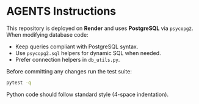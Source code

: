 # AGENTS Instructions

This repository is deployed on **Render** and uses **PostgreSQL** via `psycopg2`.
When modifying database code:
- Keep queries compliant with PostgreSQL syntax.
- Use `psycopg2.sql` helpers for dynamic SQL when needed.
- Prefer connection helpers in `db_utils.py`.

Before committing any changes run the test suite:
```bash
pytest -q
```

Python code should follow standard style (4-space indentation).
